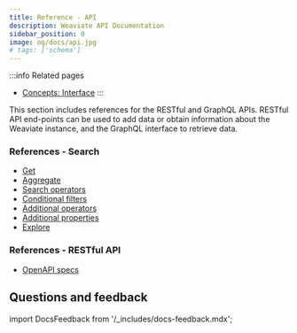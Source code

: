 ```yaml
---
title: Reference - API
description: Weaviate API Documentation
sidebar_position: 0
image: og/docs/api.jpg
# tags: ['schema']
---
```



<!-- :::caution Migrated From:
- `GraphQL`
- `RESTful API`
::: -->

:::info Related pages
- [Concepts: Interface](../concepts/interface.md)
:::

This section includes references for the RESTful and GraphQL APIs. RESTful API end-points can be used to add data or obtain information about the Weaviate instance, and the GraphQL interface to retrieve data.

### References - Search

- [Get](./graphql/get.md)
- [Aggregate](./graphql/aggregate.md)
- [Search operators](./graphql/search-operators.md)
- [Conditional filters](./graphql/filters.md)
- [Additional operators](./graphql/additional-operators.md)
- [Additional properties](./graphql/additional-properties.md)
- [Explore](./graphql/explore.md)

### References - RESTful API

- [OpenAPI specs](/docs/weaviate/api/rest)

## Questions and feedback

import DocsFeedback from '/_includes/docs-feedback.mdx';

<DocsFeedback/>

